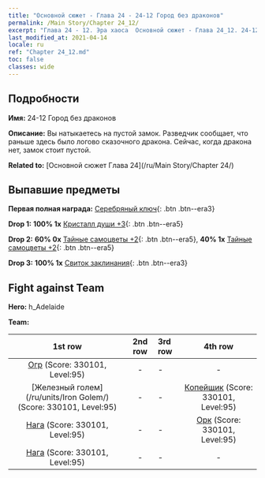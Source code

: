 ```yaml
---
title: "Основной сюжет - Глава 24 - 24-12 Город без драконов"
permalink: /Main Story/Chapter 24_12/
excerpt: "Глава 24 - 12. Эра хаоса  Основной сюжет - Глава 24_12. 24-12 Город без драконов"
last_modified_at: 2021-04-14
locale: ru
ref: "Chapter 24_12.md"
toc: false
classes: wide
---
```


## Подробности

 **Имя:** 24-12 Город без драконов

 **Описание:** Вы натыкаетесь на пустой замок. Разведчик сообщает, что раньше здесь было логово сказочного дракона. Сейчас, когда дракона нет, замок стоит пустой.

 **Related to:** [Основной сюжет Глава 24](/ru/Main Story/Chapter 24/)

## Выпавшие предметы

 **Первая полная награда:** [Серебряный ключ](/ru/Items/con_693/){: .btn .btn--era3}

 **Drop 1:** **100% 1x** [Кристалл души +3](/ru/Items/mat_87/){: .btn .btn--era5}

 **Drop 2:** **60% 0x** [Тайные самоцветы +2](/ru/Items/mat_79/){: .btn .btn--era5}, **40% 1x** [Тайные самоцветы +2](/ru/Items/mat_79/){: .btn .btn--era5}

 **Drop 3:** **100% 1x** [Свиток заклинания](/ru/Items/con_694/){: .btn .btn--era3}


## Fight against Team
 **Hero:** h_Adelaide

 **Team:**


  | 1st row | 2nd row | 3rd row | 4th row |
  |:----:|:----:|:----|:----:|
  | [Огр](/ru/units/Ogre/) (Score: 330101, Level:95)  | - | - | - |
  | [Железный голем](/ru/units/Iron Golem/) (Score: 330101, Level:95)  | - | - | [Копейщик](/ru/units/Pikeman/) (Score: 330101, Level:95)  |
  | [Нага](/ru/units/Naga/) (Score: 330101, Level:95)  | - | - | [Орк](/ru/units/Orc/) (Score: 330101, Level:95)  |
  | [Нага](/ru/units/Naga/) (Score: 330101, Level:95)  | - | - | - |


